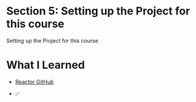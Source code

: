 # Section 5: Setting up the Project for this course

Setting up the Project for this course

# What I Learned

- [Reactor GitHub](https://github.com/dilipsundarraj1/reactive-programming-using-reactor)

- ✅
